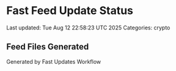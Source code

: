 # Fast Feed Update Status
Last updated: Tue Aug 12 22:58:23 UTC 2025
Categories: crypto

## Feed Files Generated

Generated by Fast Updates Workflow
